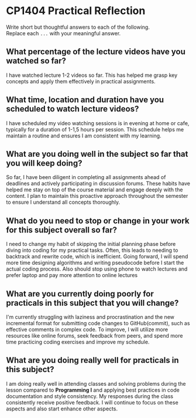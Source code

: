 # CP1404 Practical Reflection

Write short but thoughtful answers to each of the following.  
Replace each `...` with your meaningful answer.

## What percentage of the lecture videos have you watched so far?

I have watched lecture 1-2 videos so far. This has helped me grasp key concepts and apply them effectively in practical assignments.

## What time, location and duration have you scheduled to watch lecture videos?

I have scheduled my video watching sessions is in evening at home or cafe, typically for a duration of 1-1,5 hours per session. This schedule helps me maintain a routine and ensures I am consistent with my learning.

## What are you doing well in the subject so far that you will keep doing?

So far, I have been diligent in completing all assignments ahead of deadlines and actively participating in discussion forums. These habits have helped me stay on top of the course material and engage deeply with the content. I plan to maintain this proactive approach throughout the semester to ensure I understand all concepts thoroughly.

## What do you need to stop or change in your work for this subject overall so far?

I need to change my habit of skipping the initial planning phase before diving into coding for my practical tasks. Often, this leads to needing to backtrack and rewrite code, which is inefficient. Going forward, I will spend more time designing algorithms and writing pseudocode before I start the actual coding process. Also should stop using phone to watch lectures and prefer laptop and pay more attention to online lectures

## What are you currently doing poorly for practicals in this subject that you will change?

I'm currently struggling with laziness and procrastination and the new incremental format for submitting code changes to GitHub(commit), such as effective comments in complex code. To improve, I will utilize more resources like online forums, seek feedback from peers, and spend more time practicing coding exercises and improve my schedule.

## What are you doing really well for practicals in this subject?

I am doing really well in attending classes and solving problems during the lesson compared to **Programming I** and applying best practices in code documentation and style consistency. My responses during the class consistently receive positive feedback. I will continue to focus on these aspects and also start enhance other aspects.